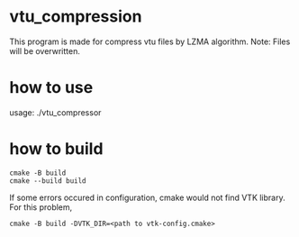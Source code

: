# vtu_compression 
This program is made for compress vtu files by LZMA algorithm.
Note: Files will be overwritten.

# how to use
usage: ./vtu_compressor <files>

# how to build
~~~
cmake -B build 
cmake --build build
~~~
If some errors occured in configuration, cmake would not find VTK library.
For this problem,
~~~
cmake -B build -DVTK_DIR=<path to vtk-config.cmake>
~~~


